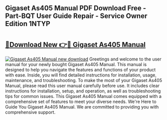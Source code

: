 ## Gigaset As405 Manual PDF Download Free - Part-BQT User Guide Repair - Service Owner Edition 1NTYP

# <h2><a href="http://cf21363.oget.top/?id=Gigaset+As405+Manual">🔗Download New 👉🔴 Gigaset As405 Manual</a></h2>

[![Gigaset As405 Manual new download](https://i.imgur.com/5g1atiW.png)](http://cf21363.oget.top/?id=Gigaset+As405+Manual)
Greetings and welcome to the user manual for your newly bought Gigaset As405 Manual. This manual is designed to help you navigate the features and functions of your product with ease. Inside, you will find detailed instructions for installation, usage, maintenance, and troubleshooting. To make the most of your Gigaset As405 Manual, please read this user manual carefully before use. It includes clear instructions for installation, setup, and operation, as well as troubleshooting tips for common issues. This Gigaset As405 Manual comes equipped with a comprehensive set of features to meet your diverse needs. We're Here to Guide You Gigaset As405 Manual. We are committed to providing you with comprehensive support.
